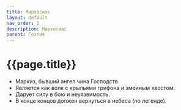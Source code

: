 ```yaml
---
title: Мархосиас
layout: default
nav_order: 2
description: Мархосиас
parent: Гоэтия
---
```


# {{page.title}}

- Маркиз, бывший ангел чина Господств.
- Является как волк с крыльями грифона и змеиным хвостом. 
- Дарует силу в бою и неуязвимость.
- В конце концов должен вернуться в небеса (по легенде).
